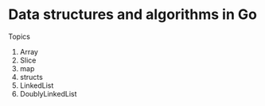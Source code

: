# Data structures and algorithms in Go

Topics
<ol>
<li>Array</li>
<li>Slice</li>
<li>map</li>
<li>structs</li>
<li>LinkedList</li>
<li>DoublyLinkedList</li>
</ol>